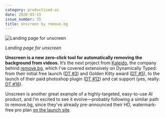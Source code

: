 ```yaml
---
category: productized-ai
date: 2020-03-15
issue_number: 35
title: Unscreen by remove.bg
---
```


![Landing page for unscreen](https://s3.amazonaws.com/revue/items/images/005/677/857/mail/36c84b0b45aeedebf58c857203e78841.png?1584288859)

_Landing page for unscreen_

**Unscreen is a new zero-click tool for automatically removing the background from videos.**
It’s the next project from [Kaleido](https://www.kaleido.ai/?utm_campaign=Dynamically%20Typed&utm_medium=email&utm_source=Revue%20newsletter), the company behind [remove.bg](http://remove.bg/?utm_campaign=Dynamically%20Typed&utm_medium=email&utm_source=Revue%20newsletter), which I’ve covered extensively on Dynamically Typed: from their initial free launch ([DT #3](https://dynamicallytyped.com/issues/3-happy-holidays-149573?utm_campaign=Dynamically%20Typed&utm_medium=email&utm_source=Revue%20newsletter)) and Golden Kitty award ([DT #5](https://dynamicallytyped.com/issues/5-hey-google-what-s-a-golden-kitty-153366?utm_campaign=Dynamically%20Typed&utm_medium=email&utm_source=Revue%20newsletter)), to the launch of their paid photoshop plugin ([DT #12](https://dynamicallytyped.com/issues/12-openai-introduces-mozart-to-lady-gaga-and-google-takes-your-best-duck-face-selfies-for-you-173114?utm_campaign=Dynamically%20Typed&utm_medium=email&utm_source=Revue%20newsletter)) and cat support (yes, really: [DT #16](https://dynamicallytyped.com/issues/16-finding-whales-with-ai-and-97-pages-of-ml-for-climate-change-183400?utm_campaign=Dynamically%20Typed&utm_medium=email&utm_source=Revue%20newsletter)).

Unscreen is another great example of a highly-targeted, easy-to-use AI product, and I’m excited to see it evolve—probably following a similar path to remove.bg, since they’ve already pre-announced their HD, watermark-free pro plan [on the launch site](https://www.unscreen.com/?utm_campaign=Dynamically%20Typed&utm_medium=email&utm_source=Revue%20newsletter).
